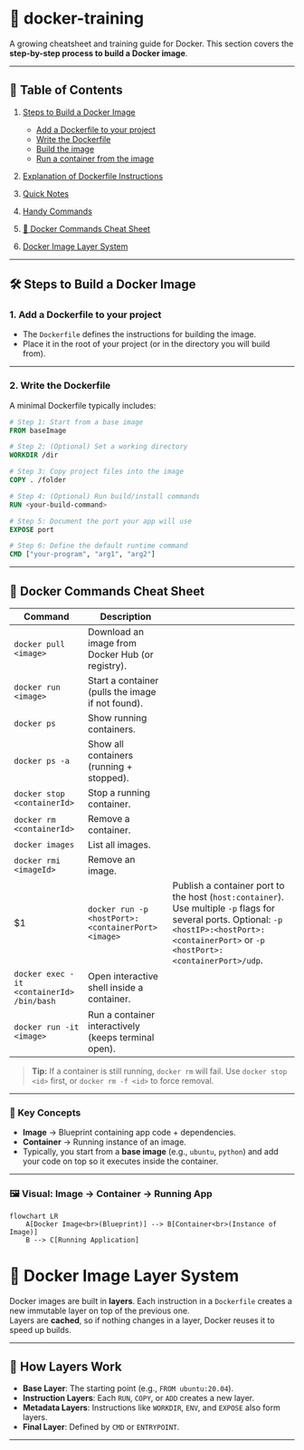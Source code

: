 # 🚀 docker-training

A growing cheatsheet and training guide for Docker.
This section covers the **step-by-step process to build a Docker image**.

---

## 📑 Table of Contents

1. [Steps to Build a Docker Image](#-steps-to-build-a-docker-image)

    * [Add a Dockerfile to your project](#1-add-a-dockerfile-to-your-project)
    * [Write the Dockerfile](#2-write-the-dockerfile)
    * [Build the image](#3-build-the-image)
    * [Run a container from the image](#4-run-a-container-from-the-image)
2. [Explanation of Dockerfile Instructions](#-explanation-of-dockerfile-instructions)
3. [Quick Notes](#-quick-notes)
4. [Handy Commands](#-handy-commands)
5. [🐳 Docker Commands Cheat Sheet](#-docker-commands-cheat-sheet)
6. [Docker Image Layer System](#-docker-image-layer-system)

---

## 🛠️ Steps to Build a Docker Image

### 1. Add a Dockerfile to your project

* The `Dockerfile` defines the instructions for building the image.
* Place it in the root of your project (or in the directory you will build from).

---

### 2. Write the Dockerfile

A minimal Dockerfile typically includes:

```dockerfile
# Step 1: Start from a base image
FROM baseImage

# Step 2: (Optional) Set a working directory
WORKDIR /dir

# Step 3: Copy project files into the image
COPY . /folder

# Step 4: (Optional) Run build/install commands
RUN <your-build-command>

# Step 5: Document the port your app will use
EXPOSE port

# Step 6: Define the default runtime command
CMD ["your-program", "arg1", "arg2"]
```

---

## 🐳 Docker Commands Cheat Sheet

| Command                                   | Description                                          |                                                                                                                                                                                                |
| ----------------------------------------- | ---------------------------------------------------- | ---------------------------------------------------------------------------------------------------------------------------------------------------------------------------------------------- |
| `docker pull <image>`                     | Download an image from Docker Hub (or registry).     |                                                                                                                                                                                                |
| `docker run <image>`                      | Start a container (pulls the image if not found).    |                                                                                                                                                                                                |
| `docker ps`                               | Show running containers.                             |                                                                                                                                                                                                |
| `docker ps -a`                            | Show all containers (running + stopped).             |                                                                                                                                                                                                |
| `docker stop <containerId>`               | Stop a running container.                            |                                                                                                                                                                                                |
| `docker rm <containerId>`                 | Remove a container.                                  |                                                                                                                                                                                                |
| `docker images`                           | List all images.                                     |                                                                                                                                                                                                |
| `docker rmi <imageId>`                    | Remove an image.                                     |                                                                                                                                                                                                |
| \$1                                       | `docker run -p <hostPort>:<containerPort> <image>`   | Publish a container port to the host (`host:container`). Use multiple `-p` flags for several ports. Optional: `-p <hostIP>:<hostPort>:<containerPort>` or `-p <hostPort>:<containerPort>/udp`. |
| `docker exec -it <containerId> /bin/bash` | Open interactive shell inside a container.           |                                                                                                                                                                                                |
| `docker run -it <image>`                  | Run a container interactively (keeps terminal open). |                                                                                                                                                                                                |

> **Tip:** If a container is still running, `docker rm` will fail. Use `docker stop <id>` first, or `docker rm -f <id>` to force removal.

---

### 🔑 Key Concepts

* **Image** → Blueprint containing app code + dependencies.
* **Container** → Running instance of an image.
* Typically, you start from a **base image** (e.g., `ubuntu`, `python`) and add your code on top so it executes inside the container.

---

### 🖼️ Visual: Image → Container → Running App

```mermaid
flowchart LR
    A[Docker Image<br>(Blueprint)] --> B[Container<br>(Instance of Image)]
    B --> C[Running Application]
```

# 🐳 Docker Image Layer System

Docker images are built in **layers**. Each instruction in a `Dockerfile` creates a new immutable layer on top of the previous one.  
Layers are **cached**, so if nothing changes in a layer, Docker reuses it to speed up builds.

---

## 🔹 How Layers Work
- **Base Layer**: The starting point (e.g., `FROM ubuntu:20.04`).
- **Instruction Layers**: Each `RUN`, `COPY`, or `ADD` creates a new layer.
- **Metadata Layers**: Instructions like `WORKDIR`, `ENV`, and `EXPOSE` also form layers.
- **Final Layer**: Defined by `CMD` or `ENTRYPOINT`.

---
